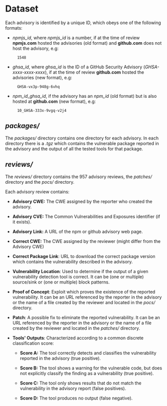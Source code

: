 # Dataset

Each advisory is identified by a unique ID, which obeys one of the following formats:

- *npmjs_id*, where *npmjs_id* is a number, if at the time of review **npmjs.com** hosted the advisories (old format) and **github.com** does not host the advisory, e.g:
    
        1548

- *ghsa_id*, where *ghsa_id* is the ID of a GitHub Security Advisory (*GHSA-xxxx-xxxx-xxxx*), if at the time of review **github.com** hosted the advisories (new format), e.g:

        GHSA-vx3p-948g-6vhq

- *npm_id*_*ghsa_id*, if the advisory has an *npm_id* (old format) but is also hosted at **github.com** (new format), e.g:

        10_GHSA-333x-9vgq-v2j4

## *packages/*

The *packages/* directory contains one directory for each advisory. In each directory there is a *.tgz* which contains the vulnerable package reported in the advisory and the output of all the tested tools for that package.   

## *reviews/*

The *reviews/* directory contains the 957 advisory reviews, the *patches/* directory and the *pocs/* directory.

Each advisory review contains:
    
- **Advisory CWE:** The CWE assigned by the reporter who created the advisory.

- **Advisory CVE:** The  Common Vulnerabilities and Exposures identifier (if it exists).

- **Advisory Link:** A URL of the npm or github advisory web page.

- **Correct CWE:** The CWE assigned by the reviewer (might differ from the Advisory CWE) 

- **Correct Package Link**: URL to download the correct package version which contains the vulnerability described in the advisory.

- **Vulnerability Location**: Used to determine if the output of a given vulnerability detection tool is correct. It can be (one or multiple) source/sink or (one or multiple) block patterns.

- **Proof of Concept**: Exploit which proves the existence of the reported vulnerability. It can be an URL referenced by the reporter in the advisory or the name of a file created by the reviewer and located in the *pocs/* directory.

- **Patch**: A possible fix to eliminate the reported vulnerability. It can be an URL referenced by the reporter in the advisory or the name of a file created by the reviewer and located in the *patches/* directory.

- **Tools' Outputs**: Characterized according to a common discrete classification score:

    - **Score A:** The tool correctly detects and classifies the
    vulnerability reported in the advisory (true positive).

    - **Score B:** The tool shows a warning for the vulnerable
    code, but does not explicitly classify the finding as a
    vulnerability (true positive).

    - **Score C:** The tool only shows results that do not match
    the vulnerability in the advisory report (false positives).

    - **Score D:** The tool produces no output (false negative).